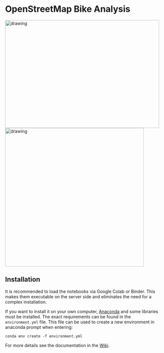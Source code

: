 # OpenStreetMap Bike Analysis
<img src="https://i.imgur.com/ML4PBFf.jpeg" alt="drawing" width="500" height="350"/><img src="https://i.imgur.com/HB73o3U.gif" alt="drawing" width="450"/>

## Installation
It is recommended to load the notebooks via Google Colab or Binder. This makes them executable on the server side and eliminates the need for a complex installation.

If you want to install it on your own computer, [Anaconda](https://www.anaconda.com/download/) and some libraries must be installed. The exact requirements can be found in the ``environment.yml`` file. This file can be used to create a new environment in anaconda prompt when entering:

``conda env create -f environment.yml``


For more details see the documentation in the [Wiki](https://github.com/marcelharing/osm-bike-analysis/wiki).
